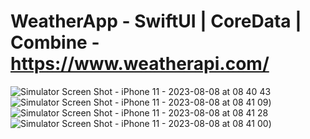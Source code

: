 # WeatherApp - SwiftUI | CoreData | Combine -  https://www.weatherapi.com/


![Simulator Screen Shot - iPhone 11 - 2023-08-08 at 08 40 43](https://github-production-user-asset-6210df.s3.amazonaws.com/15548513/258973732-6fbf7666-6219-4b08-b46b-640ec81f42f6.png|width=100px)
![Simulator Screen Shot - iPhone 11 - 2023-08-08 at 08 41 09](https://github.com/Manoojkumar/WeatherApp/assets/15548513/839b97bc-a6a1-475b-8faa-87ee9f991ebb.png))
![Simulator Screen Shot - iPhone 11 - 2023-08-08 at 08 41 28](https://github.com/Manoojkumar/WeatherApp/assets/15548513/53b35c45-9c03-4186-844d-7076e22316aa.png)
![Simulator Screen Shot - iPhone 11 - 2023-08-08 at 08 41 00](https://github.com/Manoojkumar/WeatherApp/assets/15548513/2d2ee77d-9149-46e8-9817-9467c34ac2e6.png))



